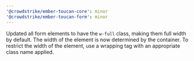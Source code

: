 ```yaml
---
'@crowdstrike/ember-toucan-core': minor
'@crowdstrike/ember-toucan-form': minor
---
```


Updated all form elements to have the `w-full` class, making them full width by default. The width of the element is now determined by the container. To restrict the width of the element, use a wrapping tag with an appropriate class name applied.
